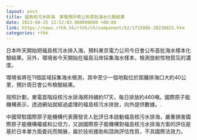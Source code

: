 ```yaml
---
layout: post
title: 福島核污水排海　東電預計將公布首批海水化驗結果
date: 2023-08-25 12:52:03.000000000 +08:00
link: https://news.rthk.hk/rthk/ch/component/k2/1715086-20230825.htm
categories: rthk
---
```


日本昨天開始把福島核污水排入海，預料東京電力公司今日會公布首批海水樣本化驗結果。另外，環境省今天開始在福島沿岸採集海水樣本，檢測放射性物質氚的濃度。

環境省將在11個區域採集海水檢測，其中至少一個地點位於距離排海口大約40公里，預計周日會公布檢驗結果。

按照計劃，東電首階段核污水排海將持續約17天，每日排放約460噸。國際原子能機構表示，透過網站就經過處理的福島核污水排放，向外提供數據。.

中國常駐國際原子能機構代表團發言人批評日本啟動福島核污水排海，嚴重損害國際原子能機構權威和公信力，又說國際原子能機構對福島核污水排海方案的評估是基於日本單方面委託而開展，屬於技術援助和諮詢評估性質，不具國際法效力。
